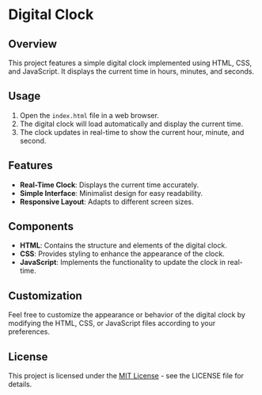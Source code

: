 # Digital Clock

## Overview
This project features a simple digital clock implemented using HTML, CSS, and JavaScript. It displays the current time in hours, minutes, and seconds.

## Usage
1. Open the `index.html` file in a web browser.
2. The digital clock will load automatically and display the current time.
3. The clock updates in real-time to show the current hour, minute, and second.

## Features
- **Real-Time Clock**: Displays the current time accurately.
- **Simple Interface**: Minimalist design for easy readability.
- **Responsive Layout**: Adapts to different screen sizes.

## Components
- **HTML**: Contains the structure and elements of the digital clock.
- **CSS**: Provides styling to enhance the appearance of the clock.
- **JavaScript**: Implements the functionality to update the clock in real-time.

## Customization
Feel free to customize the appearance or behavior of the digital clock by modifying the HTML, CSS, or JavaScript files according to your preferences.

## License
This project is licensed under the [MIT License](LICENSE) - see the LICENSE file for details.
